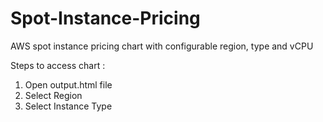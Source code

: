 # Spot-Instance-Pricing
AWS spot instance pricing chart with configurable region, type and vCPU

Steps to access chart :
1. Open output.html file
2. Select Region
3. Select Instance Type
